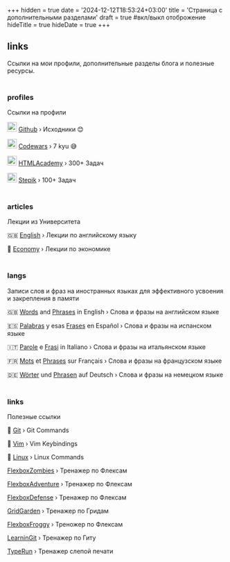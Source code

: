+++
hidden = true
date = '2024-12-12T18:53:24+03:00'
title = 'Страница с дополнительными разделами'
draft = true  #вкл/выкл отоброжение
hideTitle = true 
hideDate = true
+++

<div>
<h2 class="mt5">
    links
</h2>
<p>
Ссылки на мои профили, дополнительные разделы блога и 
полезные ресурсы.
</p>
<h3 class="mt2" style="padding-top: 20px;">profiles</h3>
<p>
Ссылки на профили
</p>
<p>
<img class="logos" src="/images/Github-Dark.svg" width="22px" height="22px" /> <a href="https://github.com/dkd3v" target="_blank">Github</a> &rsaquo; Исходники 😊
</p>
<p>
<img class="logos" src="/images/Codewars.svg" width="22px" height="22px" /> <a href="https://www.codewars.com/users/dxrkd3v" target="_blank">Codewars</a> &rsaquo; 7 kyu 😅
</p>
<p>
<img class="logos" src="/images/htmlacademy.png" width="22px" height="22px" /> <a href="https://htmlacademy.ru/profile/dxrkd3v" target="_blank">HTMLAcademy</a> &rsaquo; 300+ Задач
</p>
<p>
<img class="logos" src="/images/stepik.jpeg" width="22px" height="22px" />
<a href="https://stepik.org/users/932469323/profile" target="_blank">Stepik</a> &rsaquo; 100+ Задач
</p>
<h3 class="mt2" style="padding-top: 20px;">articles</h3>
<p>
Лекции из Университета
</p>
<p>
🇬🇧 <a href="/english/">English</a> &rsaquo; Лекции по английскому языку
</p>
<p>
💸 <a href="/economy/">Economy</a> &rsaquo; Лекции по экономике
</p>
<h3 class="mt2" style="padding-top: 20px;">langs</h3>
<p>
Записи слов и фраз на иностранных языках для
эффективного усвоения и закрепления в памяти
</p>
<p>
🇬🇧 <a href="/english_words/">Words</a> and <a href="/english_phrases/">
Phrases</a> in English &rsaquo; Слова и фразы на английском языке
</p>
<p>
🇪🇸 <a href="/espanol_palabras/">Palabras</a> y esas <a href="/espanol_frases/">Frases</a> en Español &rsaquo; Слова и фразы на испанском языке
</p>
<p>
🇮🇹 <a href="/parole_italiano/">Parole</a> e <a href="/frasi_italiano/">Frasi</a> in Italiano &rsaquo; Слова и фразы на итальянском языке
</p>
<p>
🇫🇷 <a href="/france_mots/">Mots</a> et <a href="/france_phrases/">Phrases</a> sur Français &rsaquo; Слова и фразы на французском языке
</p>
<p>
🇩🇪 <a href="/worten_deutsch/">Wörter</a> und <a href="/phrasen_deutsch/">Phrasen</a> auf Deutsch &rsaquo; Слова и фразы на немецком языке
</p>
<h3 class="mt2" style="padding-top: 20px;">links</h3>
<p>
Полезные ссылки
</p>
<p>
📌 <a href="/gitbook/">Git</a> &rsaquo; Git Commands
</p>
<p>
📌 <a href="/vimbook/">Vim</a> &rsaquo; Vim Keybindings
</p>
<p>
📌 <a href="/linux/">Linux</a> &rsaquo; Linux Commands
</p>
<p>
<a href="https://mastery.games/flexboxzombies/" target="_blank">FlexboxZombies</a> &rsaquo; Тренажер по Флексам
</p>
<p>
<a href="https://codingfantasy.com/games/flexboxadventure/play" target="_blank">FlexboxAdventure</a> &rsaquo; Тренажер по Флексам
</p>
<p>
<a href="http://www.flexboxdefense.com/" target="_blank">FlexboxDefense</a> &rsaquo; Тренажер по Флексам
</p>
<p>
<a href="https://cssgridgarden.com" target="_blank">GridGarden</a> &rsaquo; Тренажер по Гридам
</p>
<p>
<a href="https://flexboxfroggy.com/" target="_blank">FlexboxFroggy</a> &rsaquo; Треножер по Флексам
</p>
<p>
<a href="https://learngitbranching.js.org" target="_blank">LearninGit</a> &rsaquo; Тренажер по Гиту
</p>
<p>
<a href="https://typerun.top" target="_blank">TypeRun</a> &rsaquo; Тренажер слепой печати
</p>
</div>